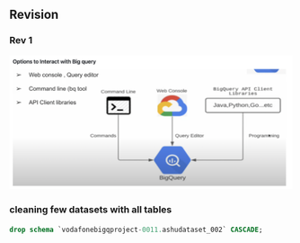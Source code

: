 ## Revision 

### Rev 1 

<img src="rev1.png">

### cleaning few datasets with all tables 

```sql
drop schema `vodafonebigqproject-0011.ashudataset_002` CASCADE;
```
